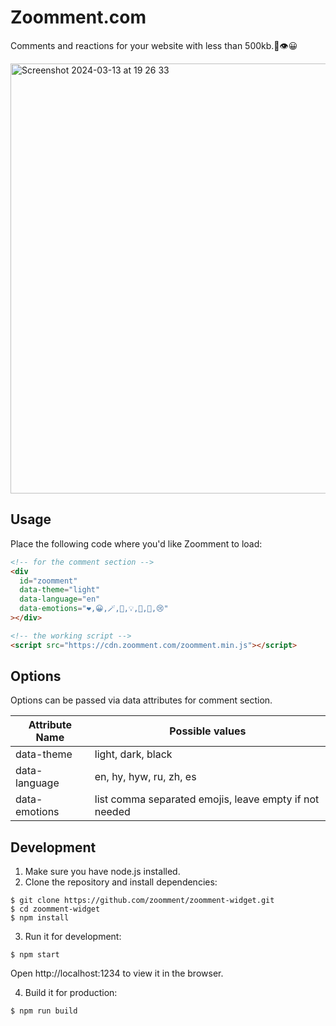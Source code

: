 # Zoomment.com

Comments and reactions for your website with less than 500kb.💬👁️😀

<img width="688" alt="Screenshot 2024-03-13 at 19 26 33" src="https://github.com/zoomment/zoomment-widget/assets/25534427/923a6ece-1516-4157-8224-3f7873934925">

## Usage

Place the following code where you'd like Zoomment to load:

```html
<!-- for the comment section -->
<div
  id="zoomment"
  data-theme="light"
  data-language="en"
  data-emotions="❤️,😀,🪄,🥸,💡,🤔,💩,😢"
></div>

<!-- the working script -->
<script src="https://cdn.zoomment.com/zoomment.min.js"></script>
```

## Options

Options can be passed via data attributes for comment section.

| Attribute Name | Possible values                                        |
| -------------- | ------------------------------------------------------ |
| data-theme     | light, dark, black                                     |
| data-language  | en, hy, hyw, ru, zh, es                                |
| data-emotions  | list comma separated emojis, leave empty if not needed |

## Development

1. Make sure you have node.js installed.
2. Clone the repository and install dependencies:

```
$ git clone https://github.com/zoomment/zoomment-widget.git
$ cd zoomment-widget
$ npm install
```

3. Run it for development:

```
$ npm start
```

Open http://localhost:1234 to view it in the browser.

4. Build it for production:

```
$ npm run build
```

